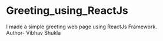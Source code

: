 # Greeting_using_ReactJs
I made a simple greeting web page using ReactJs Framework.
<br>
Author- Vibhav Shukla
